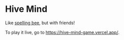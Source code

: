 # Hive Mind

Like [spelling bee](https://www.nytimes.com/puzzles/spelling-bee), but with friends!

To play it live, go to https://hive-mind-game.vercel.app/.
